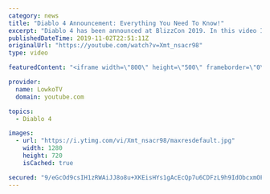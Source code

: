 ```yaml
---
category: news
title: "Diablo 4 Announcement: Everything You Need To Know!"
excerpt: "Diablo 4 has been announced at BlizzCon 2019. In this video I go over everything you need to know about this upcoming Blizzard Entertainment game."
publishedDateTime: 2019-11-02T22:51:11Z
originalUrl: "https://youtube.com/watch?v=Xmt_nsacr98"
type: video

featuredContent: "<iframe width=\"800\" height=\"500\" frameborder=\"0\" src=\"https://www.youtube.com/embed/Xmt_nsacr98\" allow=\"accelerometer; autoplay; encrypted-media; gyroscope; picture-in-picture\" allowfullscreen></iframe>"

provider:
  name: LowkoTV
  domain: youtube.com

topics:
  - Diablo 4

images:
  - url: "https://i.ytimg.com/vi/Xmt_nsacr98/maxresdefault.jpg"
    width: 1280
    height: 720
    isCached: true

secured: "9/eGcOd9csIH1zRWAiJJ8o8u+XKEisHYs1gAcEcQp7u6CDFzL9h9IdObcxmOF4RmMD2URiF4Q1JdWEmt50S2WSb6xB8MN91plyZAu7UOioNLXpwkxXPe0nZeGdwMsEIRItKPbl1cKKqYuD+naLDhCjtbfIP4yi4TwcquQGRolkPAWTx8Sv5UyunNhBCo3d8npC/dD/5QRFSa4rXK7Ews/o06fFmbrD1yuPRQgn5+0aT134uW8p5x1jk4WeifQ2mY0ei9/OyolL7u4KYr9XtA3EsrjpnrNGrbqmB4s1Oetpx12lNlOxf+JnYMu5grlDM7wfRJXZYiqy80eDkpdYy+LxlffmgsL+0mCD7DzSA98MhW5iLm89pCou5MHN+FfSGI1Ofv7Pesj1dukfWrDKMssrE4bFjzC0KvWZDwoiRU+B88FWXtFYyMDDJO5AR+FYcH;VP7D0yWAebSdsuM4xdfCuA=="
---
```



